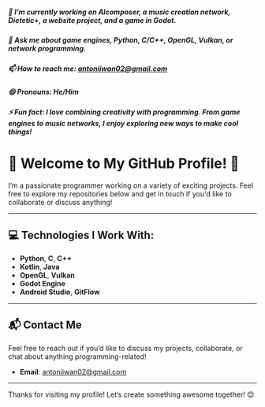 
##### 🔭 I’m currently working on AIcomposer, a music creation network, Dietetic+, a website project, and a game in Godot.
##### 💬 Ask me about game engines, Python, C/C++, OpenGL, Vulkan, or network programming.
##### 📫 How to reach me: antoniiwan02@gmail.com
##### 😄 Pronouns: He/Him
##### ⚡ Fun fact: I love combining creativity with programming. From game engines to music networks, I enjoy exploring new ways to make cool things!

# 🚀 Welcome to My GitHub Profile! 🚀

I’m a passionate programmer working on a variety of exciting projects. Feel free to explore my repositories below and get in touch if you'd like to collaborate or discuss anything!

---

## 💻 Technologies I Work With:

- **Python**, **C**, **C++**
- **Kotlin**, **Java**
- **OpenGL**, **Vulkan**
- **Godot Engine**
- **Android Studio**, **GitFlow**

---

## 📬 Contact Me

Feel free to reach out if you’d like to discuss my projects, collaborate, or chat about anything programming-related!

- **Email**: antoniiwan02@gmail.com

---

Thanks for visiting my profile! Let’s create something awesome together! 😊
